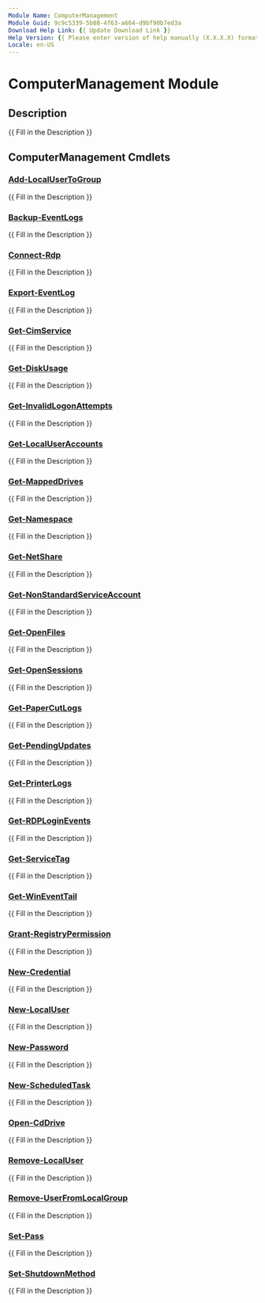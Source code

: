 ```yaml
---
Module Name: ComputerManagement
Module Guid: 9c9c5339-5b88-4f63-a664-d9bf90b7ed3a
Download Help Link: {{ Update Download Link }}
Help Version: {{ Please enter version of help manually (X.X.X.X) format }}
Locale: en-US
---
```


# ComputerManagement Module
## Description
{{ Fill in the Description }}

## ComputerManagement Cmdlets
### [Add-LocalUserToGroup](Add-LocalUserToGroup.md)
{{ Fill in the Description }}

### [Backup-EventLogs](Backup-EventLogs.md)
{{ Fill in the Description }}

### [Connect-Rdp](Connect-Rdp.md)
{{ Fill in the Description }}

### [Export-EventLog](Export-EventLog.md)
{{ Fill in the Description }}

### [Get-CimService](Get-CimService.md)
{{ Fill in the Description }}

### [Get-DiskUsage](Get-DiskUsage.md)
{{ Fill in the Description }}

### [Get-InvalidLogonAttempts](Get-InvalidLogonAttempts.md)
{{ Fill in the Description }}

### [Get-LocalUserAccounts](Get-LocalUserAccounts.md)
{{ Fill in the Description }}

### [Get-MappedDrives](Get-MappedDrives.md)
{{ Fill in the Description }}

### [Get-Namespace](Get-Namespace.md)
{{ Fill in the Description }}

### [Get-NetShare](Get-NetShare.md)
{{ Fill in the Description }}

### [Get-NonStandardServiceAccount](Get-NonStandardServiceAccount.md)
{{ Fill in the Description }}

### [Get-OpenFiles](Get-OpenFiles.md)
{{ Fill in the Description }}

### [Get-OpenSessions](Get-OpenSessions.md)
{{ Fill in the Description }}

### [Get-PaperCutLogs](Get-PaperCutLogs.md)
{{ Fill in the Description }}

### [Get-PendingUpdates](Get-PendingUpdates.md)
{{ Fill in the Description }}

### [Get-PrinterLogs](Get-PrinterLogs.md)
{{ Fill in the Description }}

### [Get-RDPLoginEvents](Get-RDPLoginEvents.md)
{{ Fill in the Description }}

### [Get-ServiceTag](Get-ServiceTag.md)
{{ Fill in the Description }}

### [Get-WinEventTail](Get-WinEventTail.md)
{{ Fill in the Description }}

### [Grant-RegistryPermission](Grant-RegistryPermission.md)
{{ Fill in the Description }}

### [New-Credential](New-Credential.md)
{{ Fill in the Description }}

### [New-LocalUser](New-LocalUser.md)
{{ Fill in the Description }}

### [New-Password](New-Password.md)
{{ Fill in the Description }}

### [New-ScheduledTask](New-ScheduledTask.md)
{{ Fill in the Description }}

### [Open-CdDrive](Open-CdDrive.md)
{{ Fill in the Description }}

### [Remove-LocalUser](Remove-LocalUser.md)
{{ Fill in the Description }}

### [Remove-UserFromLocalGroup](Remove-UserFromLocalGroup.md)
{{ Fill in the Description }}

### [Set-Pass](Set-Pass.md)
{{ Fill in the Description }}

### [Set-ShutdownMethod](Set-ShutdownMethod.md)
{{ Fill in the Description }}

